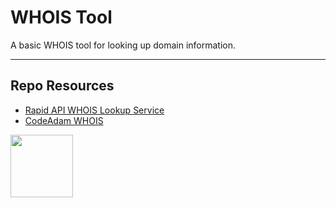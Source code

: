# WHOIS Tool

A basic WHOIS tool for looking up domain information.

***

## Repo Resources

* [Rapid API WHOIS Lookup Service](https://rapidapi.com/evlar-evlar-default/api/whois-lookup-service)
* [CodeAdam WHOIS](https://whois.codeadam.ca/)

<a href="https://codeadam.ca">
<img src="https://codeadam.ca/images/code-block.png" width="100">
</a>
